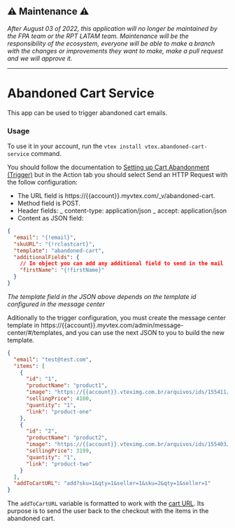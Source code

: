 ## ⚠️ Maintenance ⚠️

_After August 03 of 2022, this application will no longer be maintained by the FPA team or the RPT LATAM team. Maintenance will be the responsibility of the ecosystem, everyone will be able to make a branch with the changes or improvements they want to make, make a pull request and we will approve it._

---

# Abandoned Cart Service

This app can be used to trigger abandoned cart emails.

### Usage

To use it in your account, run the `vtex install vtex.abandoned-cart-service` command.

You should follow the documentation to [Setting up Cart Abandonment (Trigger)](https://help.vtex.com/tutorial/setting-up-abandoned-carts--tutorials_740) but in the Action tab you should select Send an HTTP Request with the follow configuration:

- The URL field is https://{{account}}.myvtex.com/_v/abandoned-cart.
- Method field is POST.
- Header fields:
  _ content-type: application/json
  _ accept: application/json
- Content as JSON field:

```json
{
  "email": "{!email}",
  "skuURL": "{!rclastcart}",
  "template": "abandoned-cart",
  "additionalFields": {
    // In object you can add any additional field to send in the mail
    "firstName": "{!firstName}"
  }
}
```

_The template field in the JSON above depends on the template id configured in the message center_

Aditionally to the trigger configuration, you must create the message center template in https://{{account}}.myvtex.com/admin/message-center/#/templates, and you can use the next JSON to you to build the new template.

```json
{
  "email": "test@test.com",
  "items": [
    {
      "id": "1",
      "productName": "product1",
      "image": "https://{{account}}.vteximg.com.br/arquivos/ids/155411/image1.jpg",
      "sellingPrice": 4100,
      "quantity": "1",
      "link": "product-one"
    },
    {
      "id": "2",
      "productName": "product2",
      "image": "https://{{account}}.vteximg.com.br/arquivos/ids/155403/image2.jpg",
      "sellingPrice": 3199,
      "quantity": "1",
      "link": "product-two"
    }
  ],
  "addToCartURL": "add?sku=1&qty=1&seller=1&sku=2&qty=1&seller=1"
}
```

The `addToCartURL` variable is formatted to work with the [cart URL](https://help.vtex.com/tutorial/how-to-assemble-the-cart-url--u3Tj5wagnukYwG84IQU06). Its purpose is to send the user back to the checkout with the items in the abandoned cart.
